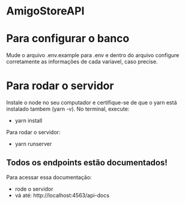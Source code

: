 # AmigoStoreAPI

# Para configurar o banco

Mude o arquivo .env.example para .env e dentro do arquivo configure corretamente as informações de cada variavel, caso precise.

# Para rodar o servidor
Instale o node no seu computador e certifique-se de que o yarn está instalado tambem (yarn -v). No terminal, execute:

- yarn install

Para rodar o servidor:
- yarn runserver


## Todos os endpoints estão documentados!

Para acessar essa documentação:

- rode o servidor
- vá até: http://localhost:4563/api-docs